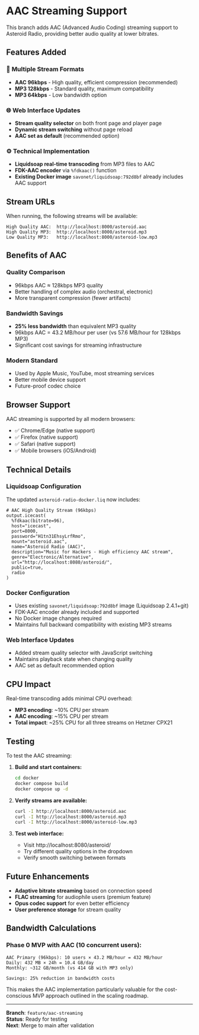 # AAC Streaming Support

This branch adds AAC (Advanced Audio Coding) streaming support to Asteroid Radio, providing better audio quality at lower bitrates.

## Features Added

### 🎵 **Multiple Stream Formats**
- **AAC 96kbps** - High quality, efficient compression (recommended)
- **MP3 128kbps** - Standard quality, maximum compatibility  
- **MP3 64kbps** - Low bandwidth option

### 🌐 **Web Interface Updates**
- **Stream quality selector** on both front page and player page
- **Dynamic stream switching** without page reload
- **AAC set as default** (recommended option)

### ⚙️ **Technical Implementation**

- **Liquidsoap real-time transcoding** from MP3 files to AAC
- **FDK-AAC encoder** via `%fdkaac()` function  
- **Existing Docker image** `savonet/liquidsoap:792d8bf` already includes AAC support

## Stream URLs

When running, the following streams will be available:

```
High Quality AAC:  http://localhost:8000/asteroid.aac
High Quality MP3:  http://localhost:8000/asteroid.mp3  
Low Quality MP3:   http://localhost:8000/asteroid-low.mp3
```

## Benefits of AAC

### **Quality Comparison**
- 96kbps AAC ≈ 128kbps MP3 quality
- Better handling of complex audio (orchestral, electronic)
- More transparent compression (fewer artifacts)

### **Bandwidth Savings**
- **25% less bandwidth** than equivalent MP3 quality
- 96kbps AAC = 43.2 MB/hour per user (vs 57.6 MB/hour for 128kbps MP3)
- Significant cost savings for streaming infrastructure

### **Modern Standard**
- Used by Apple Music, YouTube, most streaming services
- Better mobile device support
- Future-proof codec choice

## Browser Support

AAC streaming is supported by all modern browsers:
- ✅ Chrome/Edge (native support)
- ✅ Firefox (native support)  
- ✅ Safari (native support)
- ✅ Mobile browsers (iOS/Android)

## Technical Details

### **Liquidsoap Configuration**
The updated `asteroid-radio-docker.liq` now includes:

```liquidsoap
# AAC High Quality Stream (96kbps)
output.icecast(
  %fdkaac(bitrate=96),
  host="icecast",
  port=8000,
  password="H1tn31EhsyLrfRmo",
  mount="asteroid.aac",
  name="Asteroid Radio (AAC)",
  description="Music for Hackers - High efficiency AAC stream",
  genre="Electronic/Alternative",
  url="http://localhost:8080/asteroid/",
  public=true,
  radio
)
```

### **Docker Configuration**

- Uses existing `savonet/liquidsoap:792d8bf` image (Liquidsoap 2.4.1+git)
- FDK-AAC encoder already included and supported
- No Docker image changes required
- Maintains full backward compatibility with existing MP3 streams

### **Web Interface Updates**
- Added stream quality selector with JavaScript switching
- Maintains playback state when changing quality
- AAC set as default recommended option

## CPU Impact

Real-time transcoding adds minimal CPU overhead:
- **MP3 encoding**: ~10% CPU per stream
- **AAC encoding**: ~15% CPU per stream  
- **Total impact**: ~25% CPU for all three streams on Hetzner CPX21

## Testing

To test the AAC streaming:

1. **Build and start containers:**
   ```bash
   cd docker
   docker compose build
   docker compose up -d
   ```

2. **Verify streams are available:**
   ```bash
   curl -I http://localhost:8000/asteroid.aac
   curl -I http://localhost:8000/asteroid.mp3
   curl -I http://localhost:8000/asteroid-low.mp3
   ```

3. **Test web interface:**
   - Visit http://localhost:8080/asteroid/
   - Try different quality options in the dropdown
   - Verify smooth switching between formats

## Future Enhancements

- **Adaptive bitrate streaming** based on connection speed
- **FLAC streaming** for audiophile users (premium feature)
- **Opus codec support** for even better efficiency
- **User preference storage** for stream quality

## Bandwidth Calculations

### **Phase 0 MVP with AAC (10 concurrent users):**
```
AAC Primary (96kbps): 10 users × 43.2 MB/hour = 432 MB/hour
Daily: 432 MB × 24h = 10.4 GB/day
Monthly: ~312 GB/month (vs 414 GB with MP3 only)

Savings: 25% reduction in bandwidth costs
```

This makes the AAC implementation particularly valuable for the cost-conscious MVP approach outlined in the scaling roadmap.

---

**Branch**: `feature/aac-streaming`  
**Status**: Ready for testing  
**Next**: Merge to main after validation
